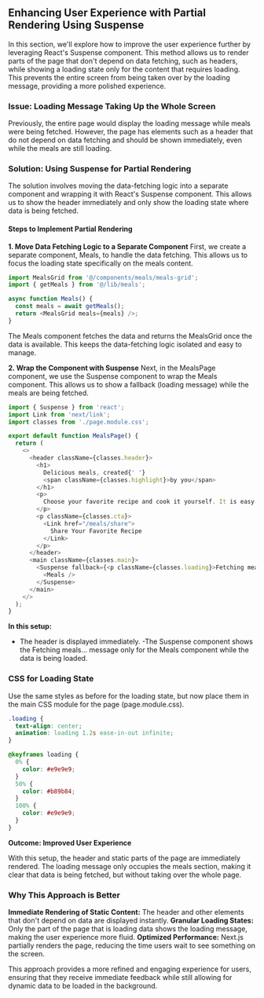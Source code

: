 ## Enhancing User Experience with Partial Rendering Using Suspense

In this section, we'll explore how to improve the user experience further by leveraging React's Suspense component. This method allows us to render parts of the page that don't depend on data fetching, such as headers, while showing a loading state only for the content that requires loading. This prevents the entire screen from being taken over by the loading message, providing a more polished experience.

### Issue: Loading Message Taking Up the Whole Screen

Previously, the entire page would display the loading message while meals were being fetched. However, the page has elements such as a header that do not depend on data fetching and should be shown immediately, even while the meals are still loading.

### Solution: Using Suspense for Partial Rendering

The solution involves moving the data-fetching logic into a separate component and wrapping it with React's Suspense component. This allows us to show the header immediately and only show the loading state where data is being fetched.

#### Steps to Implement Partial Rendering

**1. Move Data Fetching Logic to a Separate Component**
First, we create a separate component, Meals, to handle the data fetching. This allows us to focus the loading state specifically on the meals content.

```js
import MealsGrid from '@/components/meals/meals-grid';
import { getMeals } from '@/lib/meals';

async function Meals() {
  const meals = await getMeals();
  return <MealsGrid meals={meals} />;
}
```

The Meals component fetches the data and returns the MealsGrid once the data is available. This keeps the data-fetching logic isolated and easy to manage.

**2. Wrap the Component with Suspense**
Next, in the MealsPage component, we use the Suspense component to wrap the Meals component. This allows us to show a fallback (loading message) while the meals are being fetched.

```js
import { Suspense } from 'react';
import Link from 'next/link';
import classes from './page.module.css';

export default function MealsPage() {
  return (
    <>
      <header className={classes.header}>
        <h1>
          Delicious meals, created{' '}
          <span className={classes.highlight}>by you</span>
        </h1>
        <p>
          Choose your favorite recipe and cook it yourself. It is easy and fun!
        </p>
        <p className={classes.cta}>
          <Link href="/meals/share">
            Share Your Favorite Recipe
          </Link>
        </p>
      </header>
      <main className={classes.main}>
        <Suspense fallback={<p className={classes.loading}>Fetching meals...</p>}>
          <Meals />
        </Suspense>
      </main>
    </>
  );
}
```

**In this setup:**

- The header is displayed immediately.
-The Suspense component shows the Fetching meals... message only for the Meals component while the data is being loaded.

### CSS for Loading State
Use the same styles as before for the loading state, but now place them in the main CSS module for the page (page.module.css).

```css
.loading {
  text-align: center;
  animation: loading 1.2s ease-in-out infinite;
}

@keyframes loading {
  0% {
    color: #e9e9e9;
  }
  50% {
    color: #b89b84;
  }
  100% {
    color: #e9e9e9;
  }
}
```
**Outcome: Improved User Experience**

With this setup, the header and static parts of the page are immediately rendered. The loading message only occupies the meals section, making it clear that data is being fetched, but without taking over the whole page.

### Why This Approach is Better

**Immediate Rendering of Static Content:** The header and other elements that don't depend on data are displayed instantly.
**Granular Loading States:** Only the part of the page that is loading data shows the loading message, making the user experience more fluid.
**Optimized Performance:** Next.js partially renders the page, reducing the time users wait to see something on the screen.

This approach provides a more refined and engaging experience for users, ensuring that they receive immediate feedback while still allowing for dynamic data to be loaded in the background.






